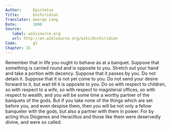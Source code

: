 ```yaml
---
Author:     Epictetus  
Title:      Enchiridion  
Translator: George Long  
Date:       1890  
Source:
   label: wikisource.org
   url: http://en.wikisource.org/wiki/Enchiridion
Code:       gl  
Chapter: 15
---
```


Remember that in life you ought to behave as at a banquet. Suppose that
something is carried round and is opposite to you. Stretch out your hand and
take a portion with decency. Suppose that it passes by you. Do not detain it.
Suppose that it is not yet come to you. Do not send your desire forward to it,
but wait till it is opposite to you. Do so with respect to children, so with
respect to a wife, so with respect to magisterial offices, so with respect to
wealth, and you will be some time a worthy partner of the banquets of the gods.
But if you take none of the things which are set before you, and even despise
them, then you will be not only a fellow banqueter with the gods, but also a
partner with them in power. For by acting thus Diogenes and Heraclitus and
those like them were de­servedly divine, and were so called.


